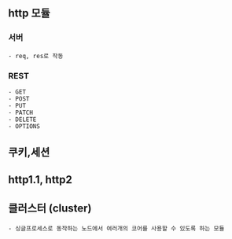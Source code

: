 ## http 모듈

### 서버
    - req, res로 작동


### REST
    - GET
    - POST
    - PUT
    - PATCH
    - DELETE
    - OPTIONS

## 쿠키,세션

## http1.1, http2

## 클러스터 (cluster)
    - 싱글프로세스로 동작하는 노드에서 여러개의 코어를 사용할 수 있도록 하는 모듈

